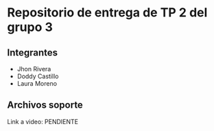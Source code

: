# Repositorio de entrega de TP 2 del grupo 3

## Integrantes

- Jhon Rivera
- Doddy Castillo
- Laura Moreno

## Archivos soporte

Link a video: PENDIENTE

